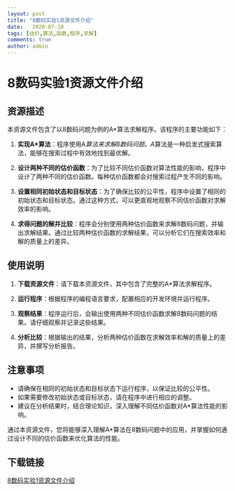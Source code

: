 ```yaml
---
layout: post
title: "8数码实验1资源文件介绍"
date:   2020-07-10
tags: [估价,算法,函数,程序,求解]
comments: true
author: admin
---
```

# 8数码实验1资源文件介绍

## 资源描述

本资源文件包含了以8数码问题为例的A*算法求解程序。该程序的主要功能如下：

1. **实现A*算法**：程序使用A*算法来求解8数码问题。A*算法是一种启发式搜索算法，能够在搜索过程中有效地找到最优解。

2. **设计两种不同的估价函数**：为了比较不同估价函数对算法性能的影响，程序中设计了两种不同的估价函数。每种估价函数都会对搜索过程产生不同的影响。

3. **设置相同初始状态和目标状态**：为了确保比较的公平性，程序中设置了相同的初始状态和目标状态。通过这种方式，可以更直观地观察不同估价函数对求解效率的影响。

4. **求得问题的解并比较**：程序会分别使用两种估价函数来求解8数码问题，并输出求解结果。通过比较两种估价函数的求解结果，可以分析它们在搜索效率和解的质量上的差异。

## 使用说明

1. **下载资源文件**：请下载本资源文件，其中包含了完整的A*算法求解程序。

2. **运行程序**：根据程序的编程语言要求，配置相应的开发环境并运行程序。

3. **观察结果**：程序运行后，会输出使用两种不同估价函数求解8数码问题的结果。请仔细观察并记录这些结果。

4. **分析比较**：根据输出的结果，分析两种估价函数在求解效率和解的质量上的差异，并撰写分析报告。

## 注意事项

- 请确保在相同的初始状态和目标状态下运行程序，以保证比较的公平性。
- 如果需要修改初始状态或目标状态，请在程序中进行相应的调整。
- 建议在分析结果时，结合理论知识，深入理解不同估价函数对A*算法性能的影响。

通过本资源文件，您将能够深入理解A*算法在8数码问题中的应用，并掌握如何通过设计不同的估价函数来优化算法的性能。

## 下载链接

[8数码实验1资源文件介绍](https://pan.quark.cn/s/876f0ef61d52)